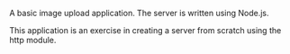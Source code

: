 A basic image upload application. The server is written using Node.js.

This application is an exercise in creating a server from scratch using the http
module.
